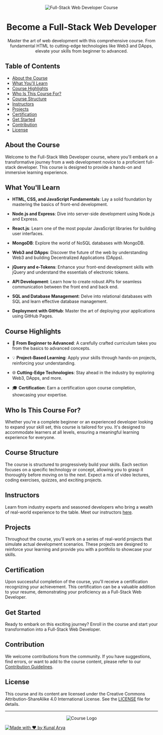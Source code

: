 <!-- Project Banner -->
<p align="center">
  <img src="https://www.monocubed.com/wp-content/uploads/2022/08/Best-Web-Technologies-List.jpg" alt="Full-Stack Web Developer Course">
</p>

<!-- Project Title -->
<h1 align="center">Become a Full-Stack Web Developer</h1>

<!-- Project Description -->
<p align="center">
  Master the art of web development with this comprehensive course. From fundamental HTML to cutting-edge technologies like Web3 and DApps, elevate your skills from beginner to advanced.
</p>

<!-- Table of Contents -->
<h2>Table of Contents</h2>

- [About the Course](#about-the-course)
- [What You'll Learn](#what-youll-learn)
- [Course Highlights](#course-highlights)
- [Who Is This Course For?](#who-is-this-course-for)
- [Course Structure](#course-structure)
- [Instructors](#instructors)
- [Projects](#projects)
- [Certification](#certification)
- [Get Started](#get-started)
- [Contribution](#contribution)
- [License](#license)

<!-- About the Course Section -->
## About the Course

Welcome to the Full-Stack Web Developer course, where you'll embark on a transformative journey from a web development novice to a proficient full-stack developer. This course is designed to provide a hands-on and immersive learning experience.

<!-- What You'll Learn Section -->
## What You'll Learn

- **HTML, CSS, and JavaScript Fundamentals**: Lay a solid foundation by mastering the basics of front-end development.

- **Node.js and Express**: Dive into server-side development using Node.js and Express.

- **React.js**: Learn one of the most popular JavaScript libraries for building user interfaces.

- **MongoDB**: Explore the world of NoSQL databases with MongoDB.

- **Web3 and DApps**: Discover the future of the web by understanding Web3 and building Decentralized Applications (DApps).

- **jQuery and e-Tokens**: Enhance your front-end development skills with jQuery and understand the essentials of electronic tokens.

- **API Development**: Learn how to create robust APIs for seamless communication between the front end and back end.

- **SQL and Database Management**: Delve into relational databases with SQL and learn effective database management.

- **Deployment with GitHub**: Master the art of deploying your applications using GitHub Pages.

<!-- Course Highlights Section -->
## Course Highlights

- 🚀 **From Beginner to Advanced**: A carefully crafted curriculum takes you from the basics to advanced concepts.

- 💡 **Project-Based Learning**: Apply your skills through hands-on projects, reinforcing your understanding.

- 🌐 **Cutting-Edge Technologies**: Stay ahead in the industry by exploring Web3, DApps, and more.

- 🎓 **Certification**: Earn a certification upon course completion, showcasing your expertise.

<!-- Who Is This Course For? Section -->
## Who Is This Course For?

Whether you're a complete beginner or an experienced developer looking to expand your skill set, this course is tailored for you. It's designed to accommodate learners at all levels, ensuring a meaningful learning experience for everyone.

<!-- Course Structure Section -->
## Course Structure

The course is structured to progressively build your skills. Each section focuses on a specific technology or concept, allowing you to grasp it thoroughly before moving on to the next. Expect a mix of video lectures, coding exercises, quizzes, and exciting projects.

<!-- Instructors Section -->
## Instructors

Learn from industry experts and seasoned developers who bring a wealth of real-world experience to the table. Meet our instructors [here](instructors.md).

<!-- Projects Section -->
## Projects

Throughout the course, you'll work on a series of real-world projects that simulate actual development scenarios. These projects are designed to reinforce your learning and provide you with a portfolio to showcase your skills.

<!-- Certification Section -->
## Certification

Upon successful completion of the course, you'll receive a certification recognizing your achievement. This certification can be a valuable addition to your resume, demonstrating your proficiency as a Full-Stack Web Developer.

<!-- Get Started Section -->
## Get Started

Ready to embark on this exciting journey? Enroll in the course and start your transformation into a Full-Stack Web Developer.

<!-- Contribution Section -->
## Contribution

We welcome contributions from the community. If you have suggestions, find errors, or want to add to the course content, please refer to our [Contribution Guidelines](CONTRIBUTING.md).

<!-- License Section -->
## License

This course and its content are licensed under the Creative Commons Attribution-ShareAlike 4.0 International License. See the [LICENSE](LICENSE) file for details.

---

<p align="center">
  <img src="https://miro.medium.com/v2/resize:fit:1356/format:webp/0*kxPYwfJmkXZ3iCWy.png" alt="Course Logo" >
</p>

[![Made with ❤️ by Kunal Arya](https://img.shields.io/badge/Made%20with%20%E2%9D%A4%EF%B8%8F%20by-Kunal%20Arya-blue)](https://github.com/kunalarya873)
